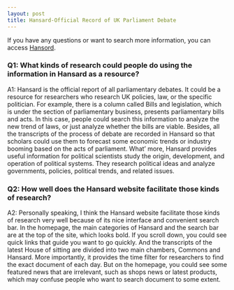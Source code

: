 ```yaml
---
layout: post
title: Hansard-Official Record of UK Parliament Debate
---
```

If you have any questions or want to search more information, you can access [Hansord]. 

### Q1: What kinds of research could people do using the information in Hansard as a resource?

A1: Hansard is the official report of all parliamentary debates. It could be a resource for researchers who research UK policies, law, or the specific politician. For example, there is a column called Bills and legislation, which is under the section of parliamentary business, presents parliamentary bills and acts. In this case, people could search this information to analyze the new trend of laws, or just analyze whether the bills are viable. Besides, all the transcripts of the process of debate are recorded in Hansard so that scholars could use them to forecast some economic trends or industry booming based on the acts of parliament. What’ more, Hansard provides useful information for political scientists study the origin, development, and operation of political systems. They research political ideas and analyze governments, policies, political trends, and related issues.

### Q2: How well does the Hansard website facilitate those kinds of research?

A2: Personally speaking, I think the Hansard website facilitate those kinds of research very well because of its nice interface and convenient search bar. In the homepage, the main categories of Hansard and the search bar are at the top of the site, which looks bold. If you scroll down, you could see quick links that guide you want to go quickly. And the transcripts of the latest House of sitting are divided into two main chambers, Commons and Hansard. More importantly, it provides the time filter for researchers to find the exact document of each day. But on the homepage, you could see some featured news that are irrelevant, such as shops news or latest products, which may confuse people who want to search document to some extent.

[Hansord]: https://www.parliament.uk/



